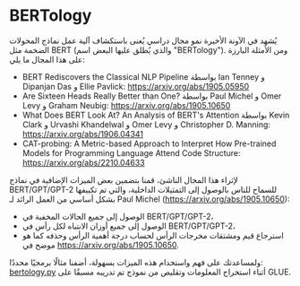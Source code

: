 # BERTology

يُشهد في الآونة الأخيرة نمو مجال دراسي يُعنى باستكشاف آلية عمل نماذج المحولات الضخمة مثل BERT (والذي يُطلق عليها البعض اسم "BERTology"). ومن الأمثلة البارزة على هذا المجال ما يلي:

- BERT Rediscovers the Classical NLP Pipeline بواسطة Ian Tenney و Dipanjan Das و Ellie Pavlick:
  https://arxiv.org/abs/1905.05950
- Are Sixteen Heads Really Better than One? بواسطة Paul Michel و Omer Levy و Graham Neubig: https://arxiv.org/abs/1905.10650
- What Does BERT Look At? An Analysis of BERT's Attention بواسطة Kevin Clark و Urvashi Khandelwal و Omer Levy و Christopher D.
  Manning: https://arxiv.org/abs/1906.04341
- CAT-probing: A Metric-based Approach to Interpret How Pre-trained Models for Programming Language Attend Code Structure: https://arxiv.org/abs/2210.04633

لإثراء هذا المجال الناشئ، قمنا بتضمين بعض الميزات الإضافية في نماذج BERT/GPT/GPT-2 للسماح للناس بالوصول إلى التمثيلات الداخلية، والتي تم تكييفها بشكل أساسي من العمل الرائد لـ Paul Michel (https://arxiv.org/abs/1905.10650):

- الوصول إلى جميع الحالات المخفية في BERT/GPT/GPT-2،
- الوصول إلى جميع أوزان الانتباه لكل رأس في BERT/GPT/GPT-2،
- استرجاع قيم ومشتقات  مخرجات الرأس لحساب درجة أهمية الرأس وحذفه كما هو موضح في https://arxiv.org/abs/1905.10650.

ولمساعدتك على فهم واستخدام هذه الميزات بسهولة، أضفنا مثالًا برمجيًا محددًا: [bertology.py](https://github.com/huggingface/transformers/tree/main/examples/research_projects/bertology/run_bertology.py) أثناء استخراج المعلومات  وتقليص من نموذج تم تدريبه مسبقًا على GLUE.